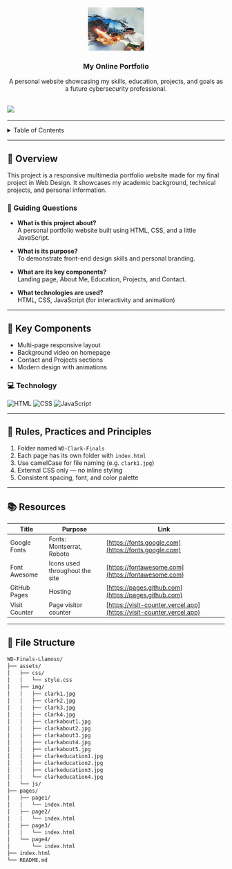 <a name="readme-top"></a>

<br/>

<div align="center">
  <a href="https://github.com/clarkllamoso/">
    <img src="./assets/img/clark4.jpg" alt="Logo" width="130" height="100">
  </a>
  <h3 align="center">My Online Portfolio</h3>
</div>

<div align="center">
  A personal website showcasing my skills, education, projects, and goals as a future cybersecurity professional.
</div>

<br/>

![](https://visit-counter.vercel.app/counter.png?page=ClrkJcob/WD-Finals-Llamoso)

---

<details>
  <summary>Table of Contents</summary>
  <ol>
    <li><a href="#overview">Overview</a></li>
    <li>
      <a href="#key-components">Key Components</a>
      <ol>
        <li><a href="#technology">Technology</a></li>
      </ol>
    </li>
    <li><a href="#rules-practices-and-principles">Rules, Practices and Principles</a></li>
    <li><a href="#resources">Resources</a></li>
    <li><a href="#file-structure">File Structure</a></li>
  </ol>
</details>

---

## 🧠 Overview

This project is a responsive multimedia portfolio website made for my final project in Web Design. It showcases my academic background, technical projects, and personal information.

### 🎯 Guiding Questions

- **What is this project about?**  
  A personal portfolio website built using HTML, CSS, and a little JavaScript.

- **What is its purpose?**  
  To demonstrate front-end design skills and personal branding.

- **What are its key components?**  
  Landing page, About Me, Education, Projects, and Contact.

- **What technologies are used?**  
  HTML, CSS, JavaScript (for interactivity and animation)

---

## 🧩 Key Components

- Multi-page responsive layout  
- Background video on homepage  
- Contact and Projects sections  
- Modern design with animations  

### 💻 Technology

![HTML](https://img.shields.io/badge/HTML-E34F26?style=for-the-badge&logo=html5&logoColor=white)
![CSS](https://img.shields.io/badge/CSS-1572B6?style=for-the-badge&logo=css3&logoColor=white)
![JavaScript](https://img.shields.io/badge/JavaScript-000000?style=for-the-badge&logo=javascript&logoColor=F7DF1E)

---

## 📏 Rules, Practices and Principles

1. Folder named `WD-Clark-Finals`  
2. Each page has its own folder with `index.html`  
3. Use camelCase for file naming (e.g. `clark1.jpg`)  
4. External CSS only — no inline styling  
5. Consistent spacing, font, and color palette  

---

## 📚 Resources

| Title             | Purpose                              | Link                                              |
|-------------------|--------------------------------------|---------------------------------------------------|
| Google Fonts      | Fonts: Montserrat, Roboto            | [https://fonts.google.com](https://fonts.google.com) |
| Font Awesome      | Icons used throughout the site       | [https://fontawesome.com](https://fontawesome.com) |
| GitHub Pages      | Hosting                              | [https://pages.github.com](https://pages.github.com) |
| Visit Counter     | Page visitor counter                 | [https://visit-counter.vercel.app](https://visit-counter.vercel.app) |

---


## 📁 File Structure

```
WD-Finals-Llamoso/              
├── assets/
│   ├── css/
│   │   └── style.css        
│   ├── img/
│   │   ├── clark1.jpg
│   │   ├── clark2.jpg
│   │   ├── clark3.jpg
│   │   ├── clark4.jpg
│   │   ├── clarkabout1.jpg
│   │   ├── clarkabout2.jpg
│   │   ├── clarkabout3.jpg
│   │   ├── clarkabout4.jpg
│   │   ├── clarkabout5.jpg
│   │   ├── clarkeducation1.jpg
│   │   ├── clarkeducation2.jpg
│   │   ├── clarkeducation3.jpg
│   │   └── clarkeducation4.jpg
│   └── js/
├── pages/
│   ├── page1/
│   │   └── index.html        
│   ├── page2/
│   │   └── index.html        
│   ├── page3/
│   │   └── index.html       
│   └── page4/
│       └── index.html        
├── index.html                 
└── README.md
```

